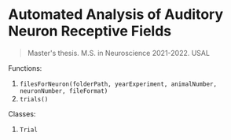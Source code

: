 # Automated Analysis of Auditory Neuron Receptive Fields
> Master's thesis. M.S. in Neuroscience 2021-2022. USAL

Functions:
1. `filesForNeuron(folderPath, yearExperiment, animalNumber, neuronNumber, fileFormat)`
2. `trials()`

Classes:
1. `Trial`